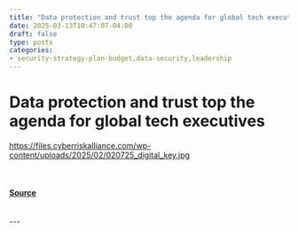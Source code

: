 ```yaml
---
title: "Data protection and trust top the agenda for global tech executives"
date: 2025-03-13T10:47:07-04:00
draft: false
type: posts
categories: 
- security-strategy-plan-budget,data-security,leadership
---
```

# Data protection and trust top the agenda for global tech executives
https://files.cyberriskalliance.com/wp-content/uploads/2025/02/020725_digital_key.jpg
<br/>

<br/>


#### [Source](https://www.scworld.com/perspective/data-protection-and-trust-top-the-agenda-for-tech-executives)

<br/>
---
